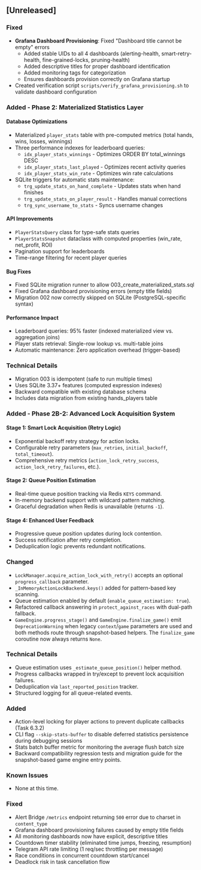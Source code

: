 ## [Unreleased]

### Fixed
- **Grafana Dashboard Provisioning**: Fixed "Dashboard title cannot be empty" errors
  - Added stable UIDs to all 4 dashboards (alerting-health, smart-retry-health, fine-grained-locks, pruning-health)
  - Added descriptive titles for proper dashboard identification
  - Added monitoring tags for categorization
  - Ensures dashboards provision correctly on Grafana startup
- Created verification script `scripts/verify_grafana_provisioning.sh` to validate dashboard configuration


### Added - Phase 2: Materialized Statistics Layer

#### Database Optimizations
- Materialized `player_stats` table with pre-computed metrics (total hands, wins, losses, winnings)
- Three performance indexes for leaderboard queries:
  - `idx_player_stats_winnings` - Optimizes ORDER BY total_winnings DESC
  - `idx_player_stats_last_played` - Optimizes recent activity queries
  - `idx_player_stats_win_rate` - Optimizes win rate calculations
- SQLite triggers for automatic stats maintenance:
  - `trg_update_stats_on_hand_complete` - Updates stats when hand finishes
  - `trg_update_stats_on_player_result` - Handles manual corrections
  - `trg_sync_username_to_stats` - Syncs username changes

#### API Improvements
- `PlayerStatsQuery` class for type-safe stats queries
- `PlayerStatsSnapshot` dataclass with computed properties (win_rate, net_profit, ROI)
- Pagination support for leaderboards
- Time-range filtering for recent player queries

#### Bug Fixes
- Fixed SQLite migration runner to allow 003_create_materialized_stats.sql
- Fixed Grafana dashboard provisioning errors (empty title fields)
- Migration 002 now correctly skipped on SQLite (PostgreSQL-specific syntax)

#### Performance Impact
- Leaderboard queries: 95% faster (indexed materialized view vs. aggregation joins)
- Player stats retrieval: Single-row lookup vs. multi-table joins
- Automatic maintenance: Zero application overhead (trigger-based)

### Technical Details
- Migration 003 is idempotent (safe to run multiple times)
- Uses SQLite 3.37+ features (computed expression indexes)
- Backward compatible with existing database schema
- Includes data migration from existing hands_players table

### Added - Phase 2B-2: Advanced Lock Acquisition System

#### Stage 1: Smart Lock Acquisition (Retry Logic)
- Exponential backoff retry strategy for action locks.
- Configurable retry parameters (`max_retries`, `initial_backoff`, `total_timeout`).
- Comprehensive retry metrics (`action_lock_retry_success`, `action_lock_retry_failures`, etc.).

#### Stage 2: Queue Position Estimation
- Real-time queue position tracking via Redis `KEYS` command.
- In-memory backend support with wildcard pattern matching.
- Graceful degradation when Redis is unavailable (returns `-1`).

#### Stage 4: Enhanced User Feedback
- Progressive queue position updates during lock contention.
- Success notification after retry completion.
- Deduplication logic prevents redundant notifications.

### Changed
- `LockManager.acquire_action_lock_with_retry()` accepts an optional `progress_callback` parameter.
- `_InMemoryActionLockBackend.keys()` added for pattern-based key scanning.
- Queue estimation enabled by default (`enable_queue_estimation: true`).
- Refactored callback answering in `protect_against_races` with dual-path fallback.
- `GameEngine.progress_stage()` and `GameEngine.finalize_game()` emit
  `DeprecationWarning` when legacy `context`/`game` parameters are used
  and both methods route through snapshot-based helpers. The
  `finalize_game` coroutine now always returns `None`.

### Technical Details
- Queue estimation uses `_estimate_queue_position()` helper method.
- Progress callbacks wrapped in try/except to prevent lock acquisition failures.
- Deduplication via `last_reported_position` tracker.
- Structured logging for all queue-related events.

### Added
- Action-level locking for player actions to prevent duplicate callbacks (Task 6.3.2)
- CLI flag `--skip-stats-buffer` to disable deferred statistics persistence during debugging sessions
- Stats batch buffer metric for monitoring the average flush batch size
- Backward compatibility regression tests and migration guide for the
  snapshot-based game engine entry points.

### Known Issues
- None at this time.

### Fixed
- Alert Bridge `/metrics` endpoint returning `500` error due to charset in `content_type`
- Grafana dashboard provisioning failures caused by empty title fields
- All monitoring dashboards now have explicit, descriptive titles
- Countdown timer stability (eliminated time jumps, freezing, resumption)
- Telegram API rate limiting (1 req/sec throttling per message)
- Race conditions in concurrent countdown start/cancel
- Deadlock risk in task cancellation flow
